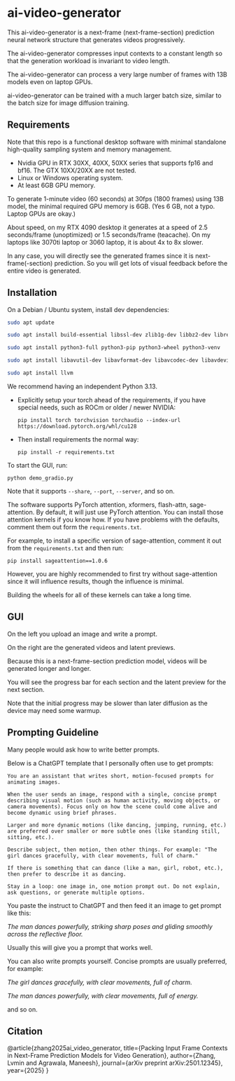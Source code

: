 # ai-video-generator

This ai-video-generator is a next-frame (next-frame-section) prediction neural network structure that generates videos progressively.

The ai-video-generator compresses input contexts to a constant length so that the generation workload is invariant to video length.

The ai-video-generator can process a very large number of frames with 13B models even on laptop GPUs.

ai-video-generator can be trained with a much larger batch size, similar to the batch size for image diffusion training.

## Requirements

Note that this repo is a functional desktop software with minimal standalone high-quality sampling system and memory management.

- Nvidia GPU in RTX 30XX, 40XX, 50XX series that supports fp16 and bf16. The GTX 10XX/20XX are not tested.
- Linux or Windows operating system.
- At least 6GB GPU memory.

To generate 1-minute video (60 seconds) at 30fps (1800 frames) using 13B model, the minimal required GPU memory is 6GB. (Yes 6 GB, not a typo. Laptop GPUs are okay.)

About speed, on my RTX 4090 desktop it generates at a speed of 2.5 seconds/frame (unoptimized) or 1.5 seconds/frame (teacache). On my laptops like 3070ti laptop or 3060 laptop, it is about 4x to 8x slower.

In any case, you will directly see the generated frames since it is next-frame(-section) prediction. So you will get lots of visual feedback before the entire video is generated.

## Installation

On a Debian / Ubuntu system, install dev dependencies:

```bash
sudo apt update

sudo apt install build-essential libssl-dev zlib1g-dev libbz2-dev libreadline-dev libsqlite3-dev curl git libncursesw5-dev xz-utils tk-dev libxml2-dev libxmlsec1-dev libffi-dev liblzma-dev

sudo apt install python3-full python3-pip python3-wheel python3-venv

sudo apt install libavutil-dev libavformat-dev libavcodec-dev libavdevice-dev libavfilter-dev libswscale-dev gfortran libopenblas-dev cmake libxsimd-dev

sudo apt install llvm
```

We recommend having an independent Python 3.13.

- Explicitly setup your torch ahead of the requirements, if you have special needs, such as ROCm or older / newer NVIDIA:

  `pip install torch torchvision torchaudio --index-url https://download.pytorch.org/whl/cu128`

- Then install requirements the normal way:

  `pip install -r requirements.txt`

To start the GUI, run:

`python demo_gradio.py`

Note that it supports `--share`, `--port`, `--server`, and so on.

The software supports PyTorch attention, xformers, flash-attn, sage-attention. By default, it will just use PyTorch attention. You can install those attention kernels if you know how. If you have problems with the defaults, comment them out form the `requirements.txt`.

For example, to install a specific version of sage-attention, comment it out from the `requirements.txt` and then run:

`pip install sageattention==1.0.6`

However, you are highly recommended to first try without sage-attention since it will influence results, though the influence is minimal.

Building the wheels for all of these kernels can take a long time.

## GUI

On the left you upload an image and write a prompt.

On the right are the generated videos and latent previews.

Because this is a next-frame-section prediction model, videos will be generated longer and longer.

You will see the progress bar for each section and the latent preview for the next section.

Note that the initial progress may be slower than later diffusion as the device may need some warmup.

## Prompting Guideline

Many people would ask how to write better prompts.

Below is a ChatGPT template that I personally often use to get prompts:

```plaintext
You are an assistant that writes short, motion-focused prompts for animating images.

When the user sends an image, respond with a single, concise prompt describing visual motion (such as human activity, moving objects, or camera movements). Focus only on how the scene could come alive and become dynamic using brief phrases.

Larger and more dynamic motions (like dancing, jumping, running, etc.) are preferred over smaller or more subtle ones (like standing still, sitting, etc.).

Describe subject, then motion, then other things. For example: "The girl dances gracefully, with clear movements, full of charm."

If there is something that can dance (like a man, girl, robot, etc.), then prefer to describe it as dancing.

Stay in a loop: one image in, one motion prompt out. Do not explain, ask questions, or generate multiple options.
```

You paste the instruct to ChatGPT and then feed it an image to get prompt like this:

_The man dances powerfully, striking sharp poses and gliding smoothly across the reflective floor._

Usually this will give you a prompt that works well.

You can also write prompts yourself. Concise prompts are usually preferred, for example:

_The girl dances gracefully, with clear movements, full of charm._

_The man dances powerfully, with clear movements, full of energy._

and so on.

## Citation

@article{zhang2025ai_video_generator,
  title={Packing Input Frame Contexts in Next-Frame Prediction Models for Video Generation},
  author={Zhang, Lvmin and Agrawala, Maneesh},
  journal={arXiv preprint arXiv:2501.12345},
  year={2025}
}
